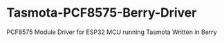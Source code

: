 # Tasmota-PCF8575-Berry-Driver
 PCF8575 Module Driver for ESP32 MCU running Tasmota Written in Berry
